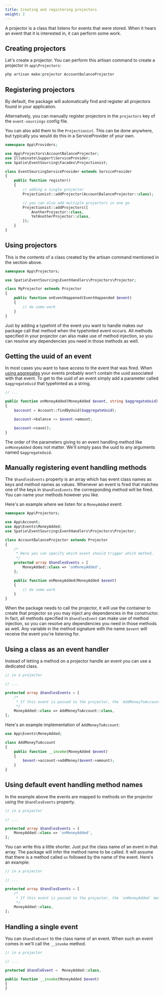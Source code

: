 ```yaml
---
title: Creating and registering projectors
weight: 2
---
```


A projector is a class that listens for events that were stored. When it hears an event that it is interested in, it can perform some work.

## Creating projectors

Let's create a projector. You can perform this artisan command to create a projector in `app\Projectors`:

```php
php artisan make:projector AccountBalanceProjector
```

## Registering projectors

By default, the package will automatically find and register all projectors found in your application.

Alternatively, you can manually register projectors in the `projectors` key of the `event-sourcings` config file.

You can also add them to the `Projectionist`. This can be done anywhere, but typically you would do this in a ServiceProvider of your own.

```php
namespace App\Providers;

use App\Projectors\AccountBalanceProjector;
use Illuminate\Support\ServiceProvider;
use Spatie\EventSourcing\Facades\Projectionist;

class EventSourcingServiceProvider extends ServiceProvider
{
    public function register()
    {
        // adding a single projector
        Projectionist::addProjector(AccountBalanceProjector::class);

        // you can also add multiple projectors in one go
        Projectionist::addProjectors([
            AnotherProjector::class,
            YetAnotherProjector::class,
        ]);
    }
}
```

## Using projectors

This is the contents of a class created by the artisan command mentioned in the section above.

```php
namespace App\Projectors;

use Spatie\EventSourcing\EventHandlers\Projectors\Projector;

class MyProjector extends Projector
{
    public function onEventHappened(EventHappended $event)
    {
        // do some work
    }
}
```

Just by adding a typehint of the event you want to handle makes our package call that method when the typehinted event occurs. All methods specified in your projector can also make use of method injection, so you can resolve any dependencies you need in those methods as well.

## Getting the uuid of an event

In most cases you want to have access to the event that was fired. When [using aggregates](/laravel-event-sourcing/v4/using-aggregates/writing-your-first-aggregate) your events probably won't contain the uuid associated with that event. To get to the uuid of an event simply add a parameter called `$aggregateUuid` that typehinted as a string.

```php
// ...

public function onMoneyAdded(MoneyAdded $event, string $aggregateUuid)
{
    $account = Account::findByUuid($aggregateUuid);

    $account->balance += $event->amount;

    $account->save();
}
```

The order of the parameters giving to an event handling method like `onMoneyAdded` does not matter. We'll simply pass the uuid to any arguments named `$aggregateUuid`.

## Manually registering event handling methods

The `$handlesEvents` property is an array which has event class names as keys and method names as values. Whenever an event is fired that matches one of the keys in `$handlesEvents` the corresponding method will be fired. You can name your methods however you like.

Here's an example where we listen for a `MoneyAdded` event:

```php
namespace App\Projectors;

use App\Account;
use App\Events\MoneyAdded;
use Spatie\EventSourcing\EventHandlers\Projectors\Projector;

class AccountBalanceProjector extends Projector
{
    /*
     * Here you can specify which event should trigger which method.
     */
    protected array $handlesEvents = [
        MoneyAdded::class => 'onMoneyAdded',
    ];

    public function onMoneyAdded(MoneyAdded $event)
    {
        // do some work
    }
}
```

When the package needs to call the projector, it will use the container to create that projector so you may inject any dependencies in the constructor. In fact, all methods specified in `$handlesEvent` can make use of method injection, so you can resolve any dependencies you need in those methods as well. Any variable in the method signature with the name `$event` will receive the event you're listening for.

## Using a class as an event handler

Instead of letting a method on a projector handle an event you can use a dedicated class.

```php
// in a projector

// ...

protected array $handlesEvents = [
    /*
     * If this event is passed to the projector, the `AddMoneyToAccount` class will be called.
     */
    MoneyAdded::class => AddMoneyToAccount::class,
];
```

Here's an example implementation of `AddMoneyToAccount`:

```php
use App\Events\MoneyAdded;

class AddMoneyToAccount
{
    public function __invoke(MoneyAdded $event)
    {
        $event->account->addMoney($event->amount);
    }
}
```

## Using default event handling method names

In the example above the events are mapped to methods on the projector using the `$handlesEvents` property.

```php
// in a projector

// ...

protected array $handlesEvents = [
    MoneyAdded::class => 'onMoneyAdded',
];
```

You can write this a little shorter. Just put the class name of an event in that array. The package will infer the method name to be called. It will assume that there is a method called `on` followed by the name of the event. Here's an example:

```php
// in a projector

// ...

protected array $handlesEvents = [
    /*
     * If this event is passed to the projector, the `onMoneyAdded` method will be called.
     */
    MoneyAdded::class,
];
```

## Handling a single event

You can `$handleEvent` to the class name of an event. When such an event comes in we'll call the `__invoke` method.

```php
// in a projector

// ...

protected $handleEvent =  MoneyAdded::class,

public function __invoke(MoneyAdded $event)
{
}
```

